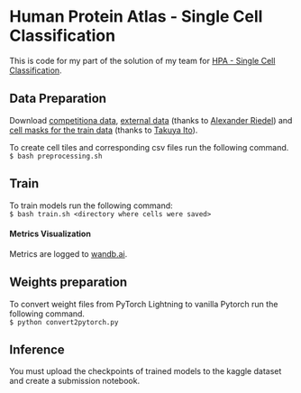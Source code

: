# Human Protein Atlas - Single Cell Classification

This is code for my part of the solution of my team for [HPA - Single Cell Classification](https://www.kaggle.com/c/hpa-single-cell-image-classification).

## Data Preparation
Download [competitiona data](https://www.kaggle.com/c/hpa-single-cell-image-classification/data), [external data](https://www.kaggle.com/alexanderriedel/hpa-public-768-excl-0-16) (thanks to [Alexander Riedel](https://www.kaggle.com/alexanderriedel)) and [cell masks for the train data](https://www.kaggle.com/its7171/hpa-mask) (thanks to [Takuya Ito](https://www.kaggle.com/its7171)).

To create cell tiles and corresponding csv files run the following command.<br/>
`$ bash preprocessing.sh`<br/>

## Train
To train models run the following command:<br/>
`$ bash train.sh <directory where cells were saved> `<br/>

#### Metrics Visualization
Metrics are logged to [wandb.ai](https://wandb.ai/).

## Weights preparation
To convert weight files from PyTorch Lightning to vanilla Pytorch run the following command.<br/>
```$ python convert2pytorch.py```

## Inference
You must upload the checkpoints of trained models to the kaggle dataset and create a submission notebook.
